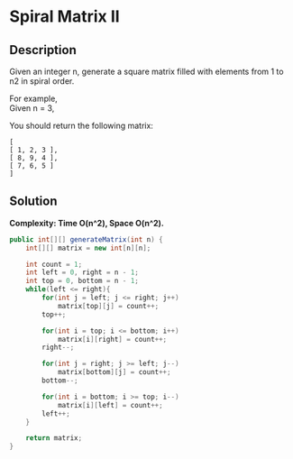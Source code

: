 # Spiral Matrix II
## Description
Given an integer n, generate a square matrix filled with elements from 1 to n2 in spiral order.  

For example,  
Given n = 3,  

You should return the following matrix:  
```
[
[ 1, 2, 3 ],
[ 8, 9, 4 ],
[ 7, 6, 5 ]
]
```
## Solution
**Complexity: Time O(n^2), Space O(n^2).**
```java
public int[][] generateMatrix(int n) {
    int[][] matrix = new int[n][n];

    int count = 1;
    int left = 0, right = n - 1;
    int top = 0, bottom = n - 1;
    while(left <= right){
        for(int j = left; j <= right; j++)
            matrix[top][j] = count++;
        top++;

        for(int i = top; i <= bottom; i++)
            matrix[i][right] = count++;
        right--;

        for(int j = right; j >= left; j--)
            matrix[bottom][j] = count++;
        bottom--;

        for(int i = bottom; i >= top; i--)
            matrix[i][left] = count++;
        left++;
    }

    return matrix;
}
```
